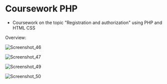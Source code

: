 # Coursework PHP

- Coursework on the topic "Registration and authorization" using PHP and HTML CSS


Overview:

![Screenshot_46](https://github.com/user-attachments/assets/a9949720-8209-4f71-be3d-0721c32a94ed)

![Screenshot_47](https://github.com/user-attachments/assets/676f89dc-8187-4887-84e0-655525258efa)

![Screenshot_49](https://github.com/user-attachments/assets/51bce29a-0298-42be-949c-4efe72664fe8)

![Screenshot_50](https://github.com/user-attachments/assets/6c4c2b18-5e60-47d9-a62d-5c478c397f90)
